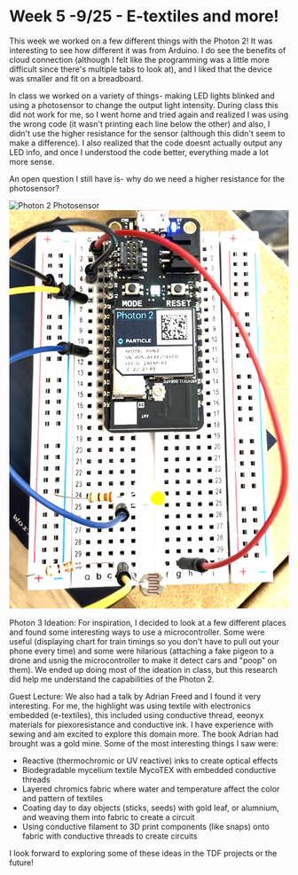 # Week 5 -9/25 - E-textiles and more! #

This week we worked on a few different things with the Photon 2! It was interesting to see how different it was from Arduino. I do see the benefits of cloud connection (although I felt like the programming was a little more difficult since there's multiple tabs to look at), and I liked that the device was smaller and fit on a breadboard. 

In class we worked on a variety of things- making LED lights blinked and using a photosensor to change the output light intensity. During class this did not work for me, so I went home and tried again and realized I was using the wrong code (it wasn't printing each line below the other) and also, I didn't use the higher resistance for the sensor (although this didn't seem to make a difference). I also realized that the code doesnt actually output any LED info, and once I understood the code better, everything made a lot more sense. 

An open question I still have is- why do we need a higher resistance for the photosensor? 

![Photon 2 Photosensor](Images/2_Photosensor_Circuit.png)
[![Flashing Lights](Images/2_Flashing_lights.png)](https://vimeo.com/869308930?share=copy)

Photon 3 Ideation:
For inspiration, I decided to look at a few different places and found some interesting ways to use a microcontroller. Some were useful (displaying chart for train timings so you don't have to pull out your phone every time) and some were hilarious (attaching a fake pigeon to a drone and usnig the microcontroller to make it detect cars and "poop" on them). We ended up doing most of the ideation in class, but this research did help me understand the capabilities of the Photon 2. 

Guest Lecture:
We also had a talk by Adrian Freed and I found it very interesting. For me, the highlight was using textile with electronics embedded (e-textiles), this included using conductive thread, eeonyx materials for piexoresistance and conductive ink. I have experience with sewing and am excited to explore this domain more. The book Adrian had brought was a gold mine. Some of the most interesting things I saw were: 
- Reactive (thermochromic or UV reactive) inks to create optical effects
- Biodegradable mycelium textile MycoTEX with embedded conductive threads
- Layered chromics fabric where water and temperature affect the color and pattern of textiles
- Coating day to day objects (sticks, seeds) with gold leaf, or alumnium, and weaving them into fabric to create a circuit
- Using conductive filament to 3D print components (like snaps) onto fabric with conductive threads to create circuits

I look forward to exploring some of these ideas in the TDF projects or the future!
